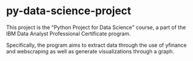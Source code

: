 # py-data-science-project
This project is the "Python Project for Data Science" course, a part of the IBM Data Analyst Professional Certificate program.

Specifically, the program aims to extract data through the use of yfinance and webscraping as well as generate visualizations through a graph.
